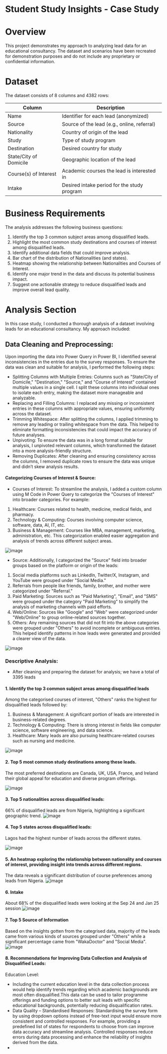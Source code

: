 # Student Study Insights - Case Study

# Overview
This project demonstrates my approach to analyzing lead data for an educational consultancy. The dataset and scenarios have been recreated for demonstration purposes and do not include any proprietary or confidential information.

# Dataset
The dataset consists of 8 columns and 4382 rows:

|Column        |Description |
| ---------- | ----------------------------------   | 
|Name                    |Identifier for each lead (anonymized) |
| Source                 | Source of the lead (e.g., online, referral) |
| Nationality            |Country of origin of the lead |
| Study                  | Type of study program |
| Destination            | Desired country for study |
| State/City of Domicile | Geographic location of the lead |
| Course(s) of Interest  | Academic courses the lead is interested in |
| Intake                 | Desired intake period for the study program |

# Business Requirements
The analysis addresses the following business questions:
1. Identify the top 3 common subject areas among disqualified leads.
2. Highlight the most common study destinations and courses of interest among disqualified leads.
3. Identify additional data fields that could improve analysis.
4. Bar chart of the distribution of Nationalities (and states).
5. Heatmap showing the relationship between Nationalities and Courses of Interest.
6. Identify one major trend in the data and discuss its potential business impact.
7. Suggest one actionable strategy to reduce disqualified leads and improve overall lead quality.

# Analysis Section
In this case study, I conducted a thorough analysis of a dataset involving leads for an educational consultancy. My approach included:

## Data Cleaning and Preprocessing:
Upon importing the data into Power Query in Power BI, I identified several inconsistencies in the entries due to the survey responses. To ensure the data was clean and suitable for analysis, I performed the following steps:
- Splitting Columns with Multiple Entries: Columns such as "State/City of Domicile," "Destination," "Source," and "Course of Interest" contained multiple values in a single cell. I split these columns into individual ones to isolate each entry, making the dataset more manageable and analyzable.
- Replacing and Filling Columns: I replaced any missing or inconsistent entries in these columns with appropriate values, ensuring uniformity across the dataset.
- Trimming Whitespace: After splitting the columns, I applied trimming to remove any leading or trailing whitespace from the data. This helped to eliminate formatting inconsistencies that could impact the accuracy of future analyses.
- Unpivoting: To ensure the data was in a long format suitable for analysis, I unpivoted relevant columns, which transformed the dataset into a more analysis-friendly structure.
- Removing Duplicates: After cleaning and ensuring consistency across the columns, I removed duplicate rows to ensure the data was unique and didn’t skew analysis results.
  
#### Categorizing Courses of Interest & Source:
- Courses of Interest: To streamline the analysis, I added a custom column using M Code in Power Query to categorize the "Courses of Interest" into broader categories. For example:
1. Healthcare: Courses related to health, medicine, medical fields, and pharmacy.
2. Technology & Computing: Courses involving computer science, software, data, AI, IT, etc.
3. Business & Management: Courses like MBA, management, marketing, administration, etc.
This categorization enabled easier aggregation and analysis of trends across different subject areas.

![image](https://github.com/user-attachments/assets/53d3ea85-630b-4400-9f0d-4151f63d71af)

- Source: Additionally, I categorized the "Source" field into broader groups based on the platform or origin of the leads:
1. Social media platforms such as LinkedIn, Twitter/X, Instagram, and YouTube were grouped under "Social Media."
2. Referrals from people like friends, family, brother, and mother were categorized under "Referral."
3. Paid Marketing: Sources such as "Paid Marketing", "Email", and "SMS" were grouped under the category "Paid Marketing" to simplify the analysis of marketing channels with paid efforts.
4. Web/Online: Sources like "Google" and "Web" were categorized under "Web/Online" to group online-related sources together.
5. Others: Any remaining sources that did not fit into the above categories were grouped under "Others" to avoid incomplete or ambiguous entries.
This helped identify patterns in how leads were generated and provided a clearer view of the data.

![image](https://github.com/user-attachments/assets/dca49166-a277-4a6c-a54b-f5f1796194d7)

### Descriptive Analysis:
- After cleaning and preparing the dataset for analysis; we have a total of  3395 leads
#### 1. Identify the top 3 common subject areas among disqualified leads
Among the categorised courses of interest, "Others" ranks the highest for disqualified leads followed by:
1. Business & Management: A significant portion of leads are interested in business-related degrees.
2. Technology & Computing: There is strong interest in fields like computer science, software engineering, and data science.
3. Healthcare: Many leads are also pursuing healthcare-related courses such as nursing and medicine.

![image](https://github.com/user-attachments/assets/18a98154-8f1d-45d0-aa9d-19e7b2bcd54c)

#### 2. Top 5 most common study destinations among these leads.
The most preferred destinations are Canada, UK, USA, France, and Ireland their global appeal for education and diverse program offerings.

![image](https://github.com/user-attachments/assets/09b71b78-d4e2-428e-a77c-785227e4be40)


#### 3. Top 5 nationalities across disqualified leads:
66% of disqualified leads are from Nigeria, highlighting a significant geographic trend. 
![image](https://github.com/user-attachments/assets/e00bb7a3-c8d8-45a2-92d0-8f47edeff4f0)


#### 4. Top 5 states across disqualified leads:
Lagos had the highest number of leads across the different states.

![image](https://github.com/user-attachments/assets/d31ccfa4-0beb-4c38-a1e2-c8286f60929c)

#### 5. An heatmap exploring the relationship between nationality and courses of interest, providing insight into trends across different regions.
The data reveals a significant distribution of course preferences among leads from Nigeria.
![image](https://github.com/user-attachments/assets/2805b6d3-23d1-4cf9-9739-ec20c57698ce)

#### 6. Intake
About 68% of the disqualified leads were looking at the Sep 24 and Jan 25 session
![image](https://github.com/user-attachments/assets/426dfcf3-8c63-4675-b3f8-ea5d4d4e1149)

#### 7. Top 5 Source of Information
Based on the insights gotten from the categrised data, majority of the leads came from various kinds of sources grouped under "Others" while a significant percentage came from "WakaDoctor" and "Social Media".
![image](https://github.com/user-attachments/assets/682dd6aa-27f1-4eb5-9d1b-5d6b7dafb2ea)

#### 8. Recommendations for Improving Data Collection and Analysis of Disqualified Leads:
Education Level:
- Including the current education level in the data collection process would help identify trends regarding which academic backgrounds are most often disqualified.This data can be used to tailor programme offerings and funding options to better suit leads with specific educational backgrounds, potentially reducing disqualification rates.
- Data Quality – Standardised Responses: Standardising the survey form by using dropdown options instead of free-text input would ensure more consistent and controlled responses.
For example, providing a predefined list of states for respondents to choose from can improve data accuracy and streamline analysis.
Controlled responses reduce errors during data processing and enhance the reliability of insights derived from the data.
- 

